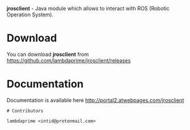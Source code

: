 **jrosclient** - Java module which allows to interact with ROS (Robotic Operation System).

# Download

You can download **jrosclient** from <https://github.com/lambdaprime/jrosclient/releases>

# Documentation

Documentation is available here <http://portal2.atwebpages.com/jrosclient>
```
# Contributors

lambdaprime <intid@protonmail.com>
